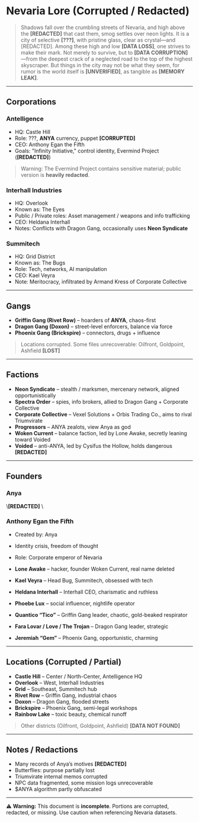 # Nevaria Lore (Corrupted / Redacted)

> Shadows fall over the crumbling streets of Nevaria, and high above the **[REDACTED]** that cast them, smog settles over neon lights. It is a city of selective **[???]**, with pristine glass, clear as crystal—and [REDACTED]. Among these high and low **[DATA LOSS]**, one strives to make their mark. Not merely to survive, but to **[DATA CORRUPTION]**—from the deepest crack of a neglected road to the top of the highest skyscraper. But things in the city may not be what they seem, for rumor is the world itself is **[UNVERIFIED]**, as tangible as **[MEMORY LEAK]**.  

---

## Corporations  

### Antelligence
- HQ: Castle Hill  
- Role: ???, **ANYA** currency, puppet **[CORRUPTED]**  
- CEO: Anthony Egan the Fifth  
- Goals: "Infinity Initiative," control identity, Evermind Project (**[REDACTED]**)  

> Warning: The Evermind Project contains sensitive material; public version is **heavily redacted**.  

### Interhall Industries
- HQ: Overlook  
- Known as: The Eyes  
- Public / Private roles: Asset management / weapons and info trafficking  
- CEO: Heldana Interhall  
- Notes: Conflicts with Dragon Gang, occasionally uses **Neon Syndicate**  

### Summitech
- HQ: Grid District  
- Known as: The Bugs  
- Role: Tech, networks, AI manipulation  
- CEO: Kael Veyra  
- Note: Meritocracy, infiltrated by Armand Kress of Corporate Collective  

---

## Gangs  

- **Griffin Gang (Rivet Row)** – hoarders of **ANYA**, chaos-first  
- **Dragon Gang (Doxon)** – street-level enforcers, balance via force  
- **Phoenix Gang (Brickspire)** – connectors, drugs + influence  

> Locations corrupted. Some files unrecoverable: Oilfront, Goldpoint, Ashfield **[LOST]**  

---

## Factions  

- **Neon Syndicate** – stealth / marksmen, mercenary network, aligned opportunistically  
- **Spectra Order** – spies, info brokers, allied to Dragon Gang + Corporate Collective  
- **Corporate Collective** – Vexel Solutions + Orbis Trading Co., aims to rival Triumvirate  
- **Progressors** – ANYA zealots, view Anya as god  
- **Woken Current** – balance faction, led by Lone Awake, secretly leaning toward Voided  
- **Voided** – anti-ANYA, led by Cysifus the Hollow, holds dangerous **[REDACTED]**  

---

## Founders  

### Anya  
\\**[REDACTED]** \\ 

### Anthony Egan the Fifth  
- Created by: Anya  
- Identity crisis, freedom of thought  
- Role: Corporate emperor of Nevaria  

- **Lone Awake** – hacker, founder Woken Current, real name deleted  
- **Kael Veyra** – Head Bug, Summitech, obsessed with tech  
- **Heldana Interhall** – Interhall CEO, charismatic and ruthless  
- **Phoebe Lux** – social influencer, nightlife operator  
- **Quantico “Tico”** – Griffin Gang leader, chaotic, gold-beaked respirator  
- **Fara Lovar / Love / The Trojan** – Dragon Gang leader, strategic  
- **Jeremiah “Gem”** – Phoenix Gang, opportunistic, charming  

---

## Locations (Corrupted / Partial)  

- **Castle Hill** – Center / North-Center, Antelligence HQ  
- **Overlook** – West, Interhall Industries  
- **Grid** – Southeast, Summitech hub  
- **Rivet Row** – Griffin Gang, industrial chaos  
- **Doxon** – Dragon Gang, flooded streets  
- **Brickspire** – Phoenix Gang, semi-legal workshops  
- **Rainbow Lake** – toxic beauty, chemical runoff  

> Other districts (Oilfront, Goldpoint, Ashfield) **[DATA NOT FOUND]**  

---

## Notes / Redactions  

- Many records of Anya’s motives **[REDACTED]**  
- Butterflies: purpose partially lost  
- Triumvirate internal memos corrupted  
- NPC data fragmented, some mission logs unrecoverable  
- $ANYA algorithm partly obfuscated  

---

⚠️ **Warning:** This document is **incomplete**. Portions are corrupted, redacted, or missing. Use caution when referencing Nevaria datasets.
